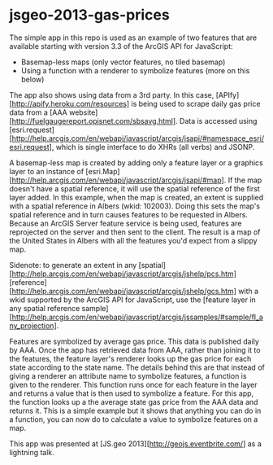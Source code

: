 jsgeo-2013-gas-prices
=====================

The simple app in this repo is used as an example of two features that are available starting with version 3.3 of the ArcGIS API for JavaScript:
- Basemap-less maps (only vector features, no tiled basemap)
- Using a function with a renderer to symbolize features (more on this below)

The app also shows using data from a 3rd party. In this case, [APIfy][http://apify.heroku.com/resources] is being used to scrape daily gas price data from a [AAA website][http://fuelgaugereport.opisnet.com/sbsavg.html]. Data is accessed using [esri.request][http://help.arcgis.com/en/webapi/javascript/arcgis/jsapi/#namespace_esri/esri.request], which is single interface to do XHRs (all verbs) and JSONP.

A basemap-less map is created by adding only a feature layer or a graphics layer to an instance of [esri.Map][http://help.arcgis.com/en/webapi/javascript/arcgis/jsapi/#map]. If the map doesn't have a spatial reference, it will use the spatial reference of the first layer added. In this example, when the map is created, an extent is supplied with a spatial reference in Albers (wkid:  102003). Doing this sets the map's spatial reference and in turn causes features to be requested in Albers. Because an ArcGIS Server feature service is being used, features are reprojected on the server and then sent to the client. The result is a map of the United States in Albers with all the features you'd expect from a slippy map.

Sidenote:  to generate an extent in any [spatial][http://help.arcgis.com/en/webapi/javascript/arcgis/jshelp/pcs.htm] [reference][http://help.arcgis.com/en/webapi/javascript/arcgis/jshelp/gcs.htm] with a wkid supported by the ArcGIS API for JavaScript, use the [feature layer in any spatial reference sample][http://help.arcgis.com/en/webapi/javascript/arcgis/jssamples/#sample/fl_any_projection].

Features are symbolized by average gas price. This data is published daily by AAA. Once the app has retrieved data from AAA, rather than joining it to the features, the feature layer's renderer looks up the gas price for each state according to the state name. The details behind this are that instead of giving a renderer an attribute name to symbolize features, a function is given to the renderer. This function runs once for each feature in the layer and returns a value that is then used to symbolize a feature. For this app, the function looks up a the average state gas price from the AAA data and returns it. This is a simple example but it shows that anything you can do in a function, you can now do to calculate a value to symbolize features on a map.

This app was presented at [JS.geo 2013][http://geojs.eventbrite.com/] as a lightning talk.